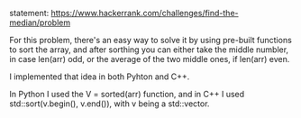 statement: https://www.hackerrank.com/challenges/find-the-median/problem

For this problem, there's an easy way to solve it by using pre-built functions to sort the array, and after sorthing you can either take the middle numbler, in case len(arr) odd, or the average of the two middle ones, if len(arr) even.

I implemented that idea in both Pyhton and C++.

In Python I used the  V = sorted(arr) function, and in C++ I used std::sort(v.begin(), v.end()), with v being a std::vector<int>.




